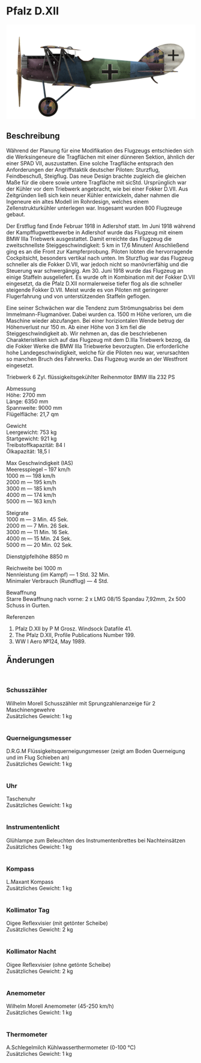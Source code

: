 # Pfalz D.XII  
  
![pfalzd12](../images/pfalzd12.png)  
  
## Beschreibung  
  
Während der Planung für eine Modifikation des Flugzeugs entschieden sich die Werksingeneure die Tragflächen mit einer dünneren Sektion, ähnlich der einer SPAD VII, auszustatten. Eine solche Tragfläche entsprach den Anforderungen der Angriffstaktik deutscher Piloten: Sturzflug, Feindbeschuß, Steigflug. Das neue Design brachte zugleich die gleichen Maße für die obere sowie untere Tragfläche mit sicStd. Ursprünglich war der Kühler vor dem Triebwerk angebracht, wie bei einer Fokker D.VII. Aus Zeitgründen ließ sich kein neuer Kühler entwickeln, daher nahmen die Ingeneure ein altes Modell im Rohrdesign, welches einem Zellenstrukturkühler unterlegen war. Insgesamt wurden 800 Flugzeuge gebaut.  
  
Der Erstflug fand Ende Februar 1918 in Adlershof statt. Im Juni 1918 während der Kampfflugwettbewerbe in Adlershof wurde das Flugzeug mit einem BMW IIIa Triebwerk ausgestattet. Damit erreichte das Flugzeug die zweitschnellste Steiggeschwindigkeit: 5 km in 17,6 Minuten! Anschließend ging es an die Front zur Kampferprobung. Piloten lobten die hervorragende Cockpitsicht, besonders vertikal nach unten. Im Sturzflug war das Flugzeug schneller als die Fokker D.VII, war jedoch nicht so manövrierfähig und die Steuerung war schwergängig. Am 30. Juni 1918 wurde das Flugzeug an einige Staffeln ausgeliefert. Es wurde oft in Kombination mit der Fokker D.VII eingesetzt, da die Pfalz D.XII normalerweise tiefer flog als die schneller steigende Fokker D.VII. Meist wurde es von Piloten mit geringerer Flugerfahrung und von unterstützenden Staffeln geflogen.  
  
Eine seiner Schwächen war die Tendenz zum Strömungsabriss bei dem Immelmann-Flugmanöver. Dabei wurden ca. 1500 m Höhe verloren, um die Maschine wieder abzufangen. Bei einer horiziontalen Wende betrug der Höhenverlust nur 150 m. Ab einer Höhe von 3 km fiel die Steiggeschwindigkeit ab. Wir nehmen an, das die beschriebenen Charakteristiken sich auf das Flugzeug mit dem D.IIIa Triebwerk bezog, da die Fokker Werke die BMW IIIa Triebwerke bevorzugten. Die erforderliche hohe Landegeschwindigkeit, welche für die Piloten neu war, verursachten so manchen Bruch des Fahrwerks. Das Flugzeug wurde an der Westfront eingesetzt.  
  
  
Triebwerk 6 Zyl. flüssigkeitsgekühlter Reihenmotor BMW IIIa 232 PS  
  
Abmessung  
Höhe: 2700 mm  
Länge: 6350 mm  
Spannweite: 9000 mm  
Flügelfläche: 21,7 qm  
  
Gewicht  
Leergewicht: 753 kg  
Startgewicht: 921 kg  
Treibstoffkapazität: 84 l  
Ölkapazität: 18,5 l  
  
Max Geschwindigkeit (IAS)  
Meeresspiegel – 197 km/h  
1000 m — 198 km/h  
2000 m — 195 km/h  
3000 m — 185 km/h  
4000 m — 174 km/h  
5000 m — 163 km/h  
  
Steigrate  
1000 m —  3 Min. 45 Sek.  
2000 m —  7 Min. 26 Sek.  
3000 m — 11 Min. 16 Sek.  
4000 m — 15 Min. 24 Sek.  
5000 m — 20 Min. 02 Sek.  
  
Dienstgipfelhöhe 8850 m  
  
Reichweite bei 1000 m  
Nennleistung (im Kampf) — 1 Std. 32 Min.  
Minimaler Verbrauch (Rundflug) — 4 Std.  
  
Bewaffnung  
Starre Bewaffnung nach vorne: 2 х LMG 08/15 Spandau 7,92mm, 2x 500 Schuss in Gurten.  
  
Referenzen  
1) Pfalz D.XII by P M Grosz. Windsock Datafile 41.  
2) The Pfalz D.XII, Profile Publications Number 199.  
3) WW I Aero №124, May 1989.  
  
## Änderungen  
  ﻿
  
### Schusszähler  
  
Wilhelm Morell Schusszähler mit Sprungzahlenanzeige für 2 Maschinengewehre  
Zusätzliches Gewicht: 1 kg  
  ﻿
  
### Querneigungsmesser  
  
D.R.G.M Flüssigkeitsquerneigungsmesser (zeigt am Boden Querneigung und im Flug Schieben an)  
Zusätzliches Gewicht: 1 kg  
  ﻿
  
### Uhr  
  
Taschenuhr  
Zusätzliches Gewicht: 1 kg  
  ﻿
  
### Instrumentenlicht  
  
Glühlampe zum Beleuchten des Instrumentenbrettes bei Nachteinsätzen  
Zusätzliches Gewicht: 1 kg  
  ﻿
  
### Kompass  
  
L.Maxant Kompass  
Zusätzliches Gewicht: 1 kg  
  ﻿
  
### Kollimator Tag  
  
Oigee Reflexvisier (mit getönter Scheibe)  
Zusätzliches Gewicht: 2 kg  
  ﻿
  
### Kollimator Nacht  
  
Oigee Reflexvisier (ohne getönte Scheibe)  
Zusätzliches Gewicht: 2 kg  
  ﻿
  
### Anemometer  
  
Wilhelm Morell Anemometer (45-250 km/h)  
Zusätzliches Gewicht: 1 kg  
  ﻿
  
### Thermometer  
  
A.Schlegelmilch Kühlwasserthermometer (0-100 °C)  
Zusätzliches Gewicht: 1 kg  
